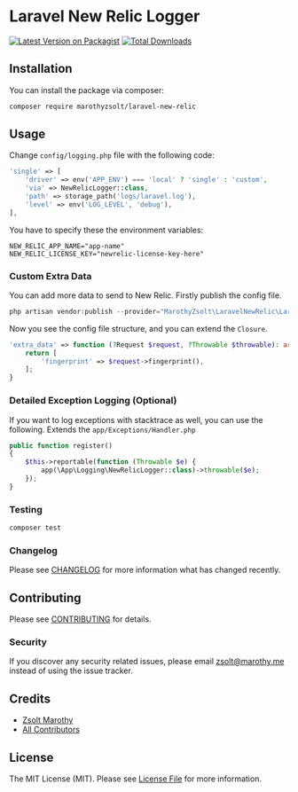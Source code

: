 # Laravel New Relic Logger

[![Latest Version on Packagist](https://img.shields.io/packagist/v/marothyzsolt/laravel-new-relic.svg?style=flat-square)](https://packagist.org/packages/marothyzsolt/laravel-new-relic)
[![Total Downloads](https://img.shields.io/packagist/dt/marothyzsolt/laravel-new-relic.svg?style=flat-square)](https://packagist.org/packages/marothyzsolt/laravel-new-relic)

## Installation

You can install the package via composer:

```bash
composer require marothyzsolt/laravel-new-relic
```

## Usage

Change `config/logging.php` file with the following code:
```php
'single' => [
    'driver' => env('APP_ENV') === 'local' ? 'single' : 'custom',
    'via' => NewRelicLogger::class,
    'path' => storage_path('logs/laravel.log'),
    'level' => env('LOG_LEVEL', 'debug'),
],
```

You have to specify these the environment variables:

```dotenv
NEW_RELIC_APP_NAME="app-name"
NEW_RELIC_LICENSE_KEY="newrelic-license-key-here"
```

### Custom Extra Data

You can add more data to send to New Relic. Firstly publish the config file.

```php
php artisan vendor:publish --provider="MarothyZsolt\LaravelNewRelic\LaravelNewRelicServiceProvider"
```

Now you see the config file structure, and you can extend the `Closure`.

```php
'extra_data' => function (?Request $request, ?Throwable $throwable): array {
    return [
        'fingerprint' => $request->fingerprint(),
    ];
}
```

### Detailed Exception Logging (Optional) 

If you want to log exceptions with stacktrace as well, you can use the following. Extends the `app/Exceptions/Handler.php`

```php
public function register()
{
    $this->reportable(function (Throwable $e) {
        app(\App\Logging\NewRelicLogger::class)->throwable($e);
    });
}
```

### Testing

```bash
composer test
```

### Changelog

Please see [CHANGELOG](CHANGELOG.md) for more information what has changed recently.

## Contributing

Please see [CONTRIBUTING](CONTRIBUTING.md) for details.

### Security

If you discover any security related issues, please email zsolt@marothy.me instead of using the issue tracker.

## Credits

-   [Zsolt Marothy](https://github.com/marothyzsolt)
-   [All Contributors](../../contributors)

## License

The MIT License (MIT). Please see [License File](LICENSE.md) for more information.
